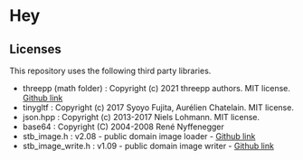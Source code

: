# Hey

## Licenses

This repository uses the following third party libraries.

- threepp (math folder) : Copyright (c) 2021 threepp authors. MIT license. [Github link](https://github.com/markaren/threepp)
- tinygltf : Copyright (c) 2017 Syoyo Fujita, Aurélien Chatelain. MIT license.
- json.hpp : Copyright (c) 2013-2017 Niels Lohmann. MIT license.
- base64 : Copyright (C) 2004-2008 René Nyffenegger
- stb_image.h : v2.08 - public domain image loader - [Github link](https://github.com/nothings/stb/blob/master/stb_image.h)
- stb_image_write.h : v1.09 - public domain image writer - [Github link](https://github.com/nothings/stb/blob/master/stb_image_write.h)
